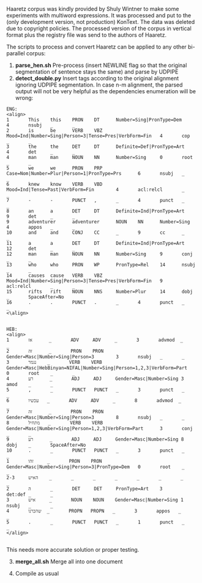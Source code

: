 Haaretz corpus was kindly provided by Shuly Wintner to make some experiments with multiword expressions.
It was processed and put to the (only development version, not production) KonText. 
The data was deleted due to copyright policies. The processed version of the corpus in vertical format plus
the registry file was send to the authors of Haaretz.

The scripts to process and convert Haaretz can be applied to any other bi-parallel corpus:
1. **parse_hen.sh** Pre-process (insert NEWLINE flag so that the original segmentation of sentence stays the same) and parse by UDPIPE
2. **detect_double.py** Insert <align> tags according to the original alignment ignoring UDPIPE segmentation. In case n-m alignment, the
parsed output will not be very helpful as the dependencies enumeration will be wrong:
```
ENG:
<align>
1       This    this    PRON    DT      Number=Sing|PronType=Dem        4       nsubj   _       _
2       is      be      VERB    VBZ     Mood=Ind|Number=Sing|Person=3|Tense=Pres|VerbForm=Fin   4       cop     _       _
3       the     the     DET     DT      Definite=Def|PronType=Art       4       det     _       _
4       man     man     NOUN    NN      Number=Sing     0       root    _       _
5       we      we      PRON    PRP     Case=Nom|Number=Plur|Person=1|PronType=Prs      6       nsubj   _       _
6       knew    know    VERB    VBD     Mood=Ind|Tense=Past|VerbForm=Fin        4       acl:relcl       _       _
7       -       -       PUNCT   ,       _       4       punct   _       _
8       an      a       DET     DT      Definite=Ind|PronType=Art       9       det     _       _
9       adventurer      adventurer      NOUN    NN      Number=Sing     4       appos   _       _
10      and     and     CONJ    CC      _       9       cc      _       _
11      a       a       DET     DT      Definite=Ind|PronType=Art       12      det     _       _
12      man     man     NOUN    NN      Number=Sing     9       conj    _       _
13      who     who     PRON    WP      PronType=Rel    14      nsubj   _       _
14      causes  cause   VERB    VBZ     Mood=Ind|Number=Sing|Person=3|Tense=Pres|VerbForm=Fin   9       acl:relcl       _       _
15      rifts   rift    NOUN    NNS     Number=Plur     14      dobj    _       SpaceAfter=No
16      .       .       PUNCT   .       _       4       punct   _       _
<\align>


HEB:
<align>
1       אז      _       ADV     ADV     _       3       advmod  _       _
2       זה      _       PRON    PRON    Gender=Masc|Number=Sing|Person=3        3       nsubj   _       _
3       נגמר    _       VERB    VERB    Gender=Masc|HebBinyan=NIFAL|Number=Sing|Person=1,2,3|VerbForm=Part      0       root    _       _
4       רע      _       ADJ     ADJ     Gender=Masc|Number=Sing 3       amod    _       _
5       ,       _       PUNCT   PUNCT   _       3       punct   _       _
6       עכשיו   _       ADV     ADV     _       8       advmod  _       _
7       זה      _       PRON    PRON    Gender=Masc|Number=Sing|Person=3        8       nsubj   _       _
8       מתחיל   _       VERB    VERB    Gender=Masc|Number=Sing|Person=1,2,3|VerbForm=Part      3       conj    _       _
9       רע      _       ADJ     ADJ     Gender=Masc|Number=Sing 8       dobj    _       SpaceAfter=No
10      .       _       PUNCT   PUNCT   _       3       punct   _       _
1       זהו     _       PRON    PRON    Gender=Masc|Number=Sing|Person=3|PronType=Dem   0       root    _       _
2-3     האיש    _       _       _       _       _       _       _       _
2       ה       _       DET     DET     PronType=Art    3       det:def _       _
3       איש     _       NOUN    NOUN    Gender=Masc|Number=Sing 1       nsubj   _       _
4       שהכרנו  _       PROPN   PROPN   _       3       appos   _       _
5       .       _       PUNCT   PUNCT   _       1       punct   _       _
</align>


``` 
This needs more accurate solution or proper testing.

3. **merge_all.sh** Merge all into one document

4. Compile as usual


